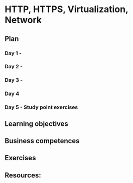 # HTTP, HTTPS, Virtualization, Network

## Plan

### Day 1 - 
### Day 2 - 
### Day 3 - 
### Day 4
### Day 5 - Study point exercises

## Learning objectives

## Business competences

## Exercises 

## Resources: 
